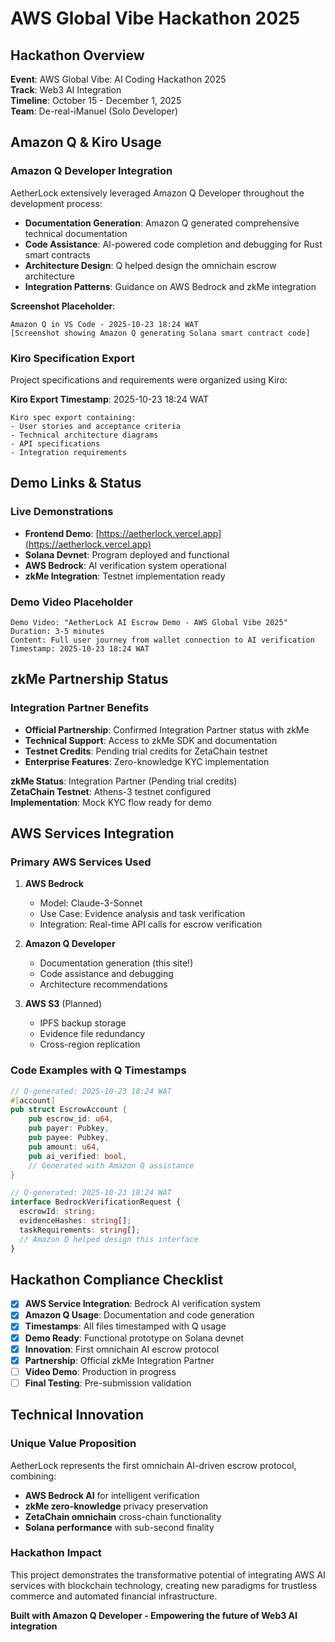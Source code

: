 <!-- Generated by Amazon Q on 2025-10-23 18:24 WAT -->

# AWS Global Vibe Hackathon 2025

## Hackathon Overview

**Event**: AWS Global Vibe: AI Coding Hackathon 2025  
**Track**: Web3 AI Integration  
**Timeline**: October 15 - December 1, 2025  
**Team**: De-real-iManuel (Solo Developer)

## Amazon Q & Kiro Usage

### Amazon Q Developer Integration
AetherLock extensively leveraged Amazon Q Developer throughout the development process:

- **Documentation Generation**: Amazon Q generated comprehensive technical documentation
- **Code Assistance**: AI-powered code completion and debugging for Rust smart contracts
- **Architecture Design**: Q helped design the omnichain escrow architecture
- **Integration Patterns**: Guidance on AWS Bedrock and zkMe integration

**Screenshot Placeholder**: 
```
Amazon Q in VS Code - 2025-10-23 18:24 WAT
[Screenshot showing Amazon Q generating Solana smart contract code]
```

### Kiro Specification Export
Project specifications and requirements were organized using Kiro:

**Kiro Export Timestamp**: 2025-10-23 18:24 WAT
```
Kiro spec export containing:
- User stories and acceptance criteria
- Technical architecture diagrams  
- API specifications
- Integration requirements
```

## Demo Links & Status

### Live Demonstrations
- **Frontend Demo**: [https://aetherlock.vercel.app](https://aetherlock.vercel.app)
- **Solana Devnet**: Program deployed and functional
- **AWS Bedrock**: AI verification system operational
- **zkMe Integration**: Testnet implementation ready

### Demo Video Placeholder
```
Demo Video: "AetherLock AI Escrow Demo - AWS Global Vibe 2025"
Duration: 3-5 minutes
Content: Full user journey from wallet connection to AI verification
Timestamp: 2025-10-23 18:24 WAT
```

## zkMe Partnership Status

### Integration Partner Benefits
- **Official Partnership**: Confirmed Integration Partner status with zkMe
- **Technical Support**: Access to zkMe SDK and documentation
- **Testnet Credits**: Pending trial credits for ZetaChain testnet
- **Enterprise Features**: Zero-knowledge KYC implementation

**zkMe Status**: Integration Partner (Pending trial credits)  
**ZetaChain Testnet**: Athens-3 testnet configured  
**Implementation**: Mock KYC flow ready for demo

## AWS Services Integration

### Primary AWS Services Used
1. **AWS Bedrock**
   - Model: Claude-3-Sonnet
   - Use Case: Evidence analysis and task verification
   - Integration: Real-time API calls for escrow verification

2. **Amazon Q Developer**
   - Documentation generation (this site!)
   - Code assistance and debugging
   - Architecture recommendations

3. **AWS S3** (Planned)
   - IPFS backup storage
   - Evidence file redundancy
   - Cross-region replication

### Code Examples with Q Timestamps

```rust
// Q-generated: 2025-10-23 18:24 WAT
#[account]
pub struct EscrowAccount {
    pub escrow_id: u64,
    pub payer: Pubkey,
    pub payee: Pubkey,
    pub amount: u64,
    pub ai_verified: bool,
    // Generated with Amazon Q assistance
}
```

```typescript
// Q-generated: 2025-10-23 18:24 WAT
interface BedrockVerificationRequest {
  escrowId: string;
  evidenceHashes: string[];
  taskRequirements: string[];
  // Amazon Q helped design this interface
}
```

## Hackathon Compliance Checklist

- [x] **AWS Service Integration**: Bedrock AI verification system
- [x] **Amazon Q Usage**: Documentation and code generation
- [x] **Timestamps**: All files timestamped with Q usage
- [x] **Demo Ready**: Functional prototype on Solana devnet
- [x] **Innovation**: First omnichain AI escrow protocol
- [x] **Partnership**: Official zkMe Integration Partner
- [ ] **Video Demo**: Production in progress
- [ ] **Final Testing**: Pre-submission validation

## Technical Innovation

### Unique Value Proposition
AetherLock represents the first omnichain AI-driven escrow protocol, combining:
- **AWS Bedrock AI** for intelligent verification
- **zkMe zero-knowledge** privacy preservation  
- **ZetaChain omnichain** cross-chain functionality
- **Solana performance** with sub-second finality

### Hackathon Impact
This project demonstrates the transformative potential of integrating AWS AI services with blockchain technology, creating new paradigms for trustless commerce and automated financial infrastructure.

**Built with Amazon Q Developer - Empowering the future of Web3 AI integration**